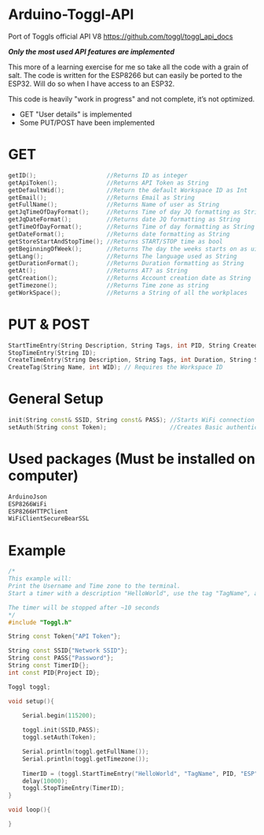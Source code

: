 # Arduino-Toggl-API
Port of Toggls official API V8
https://github.com/toggl/toggl_api_docs

***Only the most used API features are implemented***

This more of a learning exercise for me so take all the code with a grain of salt.
The code is written for the ESP8266 but can easily be ported to the ESP32. Will do so when I have access to an ESP32.

This code is heavily "work in progress" and not complete, it’s not optimized.

* GET "User details" is implemented
* Some PUT/POST have been implemented 

# GET
```c++
getID();                    //Returns ID as integer
getApiToken();              //Returns API Token as String
getDefaultWid();            //Return the default Workspace ID as Int
getEmail();                 //Returns Email as String   
getFullName();              //Returns Name of user as String
getJqTimeOfDayFormat();     //Returns Time of day JQ formatting as String
getJqDateFormat();          //Returns date JQ formatting as String
getTimeOfDayFormat();       //Returns Time of day formatting as String
getDateFormat();            //Returns date formatting as String
getStoreStartAndStopTime(); //Returns START/STOP time as bool
getBeginningOfWeek();       //Returns The day the weeks starts on as uint
getLang();                  //Returns The language used as String
getDurationFormat();        //Returns Duration formatting as String
getAt();                    //Returns AT? as String
getCreation();              //Returns Account creation date as String
getTimezone();              //Returns Time zone as string
getWorkSpace();             //Returns a String of all the workplaces
```
# PUT & POST
```c++
StartTimeEntry(String Description, String Tags, int PID, String CreatedWith); // Returns the timer ID as a String
StopTimeEntry(String ID);
CreateTimeEntry(String Description, String Tags, int Duration, String Start, int PID, String CreatedWith); // Returns the timer ID as a String
CreateTag(String Name, int WID); // Requires the Workspace ID
```

# General Setup
```c++
init(String const& SSID, String const& PASS); //Starts WiFi connection
setAuth(String const Token);                  //Creates Basic authentication key
```

# Used packages (Must be installed on computer)
```c++
ArduinoJson
ESP8266WiFi
ESP8266HTTPClient
WiFiClientSecureBearSSL
```
# Example
```c++
/*
This example will:
Print the Username and Time zone to the terminal.
Start a timer with a description "HelloWorld", use the tag "TagName", and created by "ESP". The PID must be collected by the user at the moment.

The timer will be stopped after ~10 seconds
*/
#include "Toggl.h"

String const Token{"API Token"};

String const SSID{"Network SSID"};
String const PASS{"Password"};
String const TimerID{};
int const PID{Project ID};

Toggl toggl;

void setup(){

    Serial.begin(115200);
    
    toggl.init(SSID,PASS);
    toggl.setAuth(Token);

    Serial.println(toggl.getFullName());
    Serial.println(toggl.getTimezone());
    
    TimerID = (toggl.StartTimeEntry("HelloWorld", "TagName", PID, "ESP"));
    delay(10000);
    toggl.StopTimeEntry(TimerID);
}

void loop(){

}

```

